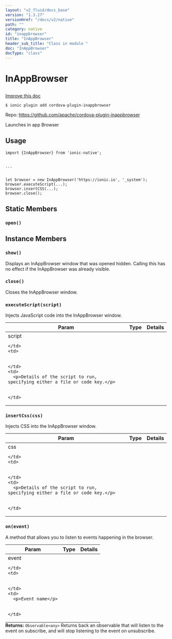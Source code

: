 ```yaml
---
layout: "v2_fluid/docs_base"
version: "1.3.27"
versionHref: "/docs/v2/native"
path: ""
category: native
id: "inappbrowser"
title: "InAppBrowser"
header_sub_title: "Class in module "
doc: "InAppBrowser"
docType: "class"
---
```









<h1 class="api-title">

  
  InAppBrowser
  

  

  

</h1>

<a class="improve-v2-docs" href="http://github.com/driftyco/ionic-native/edit/master/src/plugins/inappbrowser.ts#L14">
  Improve this doc
</a>





<!-- decorators -->


<pre><code>$ ionic plugin add cordova-plugin-inappbrowser</code></pre>
<p>Repo:
  <a href="https://github.com/apache/cordova-plugin-inappbrowser">
    https://github.com/apache/cordova-plugin-inappbrowser
  </a>
</p>

<!-- description -->

<p>Launches in app Browser</p>



<!-- @usage tag -->

<h2>Usage</h2>

<pre><code class="lang-typescript">import {InAppBrowser} from &#39;ionic-native&#39;;


...


let browser = new InAppBrowser(&#39;https://ionic.io&#39;, &#39;_system&#39;);
browser.executeScript(...);
browser.insertCSS(...);
browser.close();
</code></pre>




<!-- @property tags -->
<h2>Static Members</h2>
<div id="open"></div>
<h3><code>open()</code>
  
</h3>










<!-- methods on the class -->

<h2>Instance Members</h2>

<div id="show"></div>

<h3>
  <code>show()</code>
  

</h3>

Displays an InAppBrowser window that was opened hidden. Calling this has no effect
if the InAppBrowser was already visible.











<div id="close"></div>

<h3>
  <code>close()</code>
  

</h3>

Closes the InAppBrowser window.











<div id="executeScript"></div>

<h3>
  <code>executeScript(script)</code>
  

</h3>

Injects JavaScript code into the InAppBrowser window.


<table class="table param-table" style="margin:0;">
  <thead>
  <tr>
    <th>Param</th>
    <th>Type</th>
    <th>Details</th>
  </tr>
  </thead>
  <tbody>
  
  <tr>
    <td>
      script
      
      
    </td>
    <td>
      

    </td>
    <td>
      <p>Details of the script to run, specifying either a file or code key.</p>

      
    </td>
  </tr>
  
  </tbody>
</table>








<div id="insertCss"></div>

<h3>
  <code>insertCss(css)</code>
  

</h3>

Injects CSS into the InAppBrowser window.


<table class="table param-table" style="margin:0;">
  <thead>
  <tr>
    <th>Param</th>
    <th>Type</th>
    <th>Details</th>
  </tr>
  </thead>
  <tbody>
  
  <tr>
    <td>
      css
      
      
    </td>
    <td>
      

    </td>
    <td>
      <p>Details of the script to run, specifying either a file or code key.</p>

      
    </td>
  </tr>
  
  </tbody>
</table>








<div id="on"></div>

<h3>
  <code>on(event)</code>
  

</h3>

A method that allows you to listen to events happening in the browser.


<table class="table param-table" style="margin:0;">
  <thead>
  <tr>
    <th>Param</th>
    <th>Type</th>
    <th>Details</th>
  </tr>
  </thead>
  <tbody>
  
  <tr>
    <td>
      event
      
      
    </td>
    <td>
      

    </td>
    <td>
      <p>Event name</p>

      
    </td>
  </tr>
  
  </tbody>
</table>





<div class="return-value" markdown="1">
  <i class="icon ion-arrow-return-left"></i>
  <b>Returns:</b> 
<code>Observable&lt;any&gt;</code> Returns back an observable that will listen to the event on subscribe, and will stop listening to the event on unsubscribe.
</div>




<!-- related link --><!-- end content block -->


<!-- end body block -->

